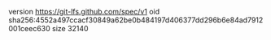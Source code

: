 version https://git-lfs.github.com/spec/v1
oid sha256:4552a497ccacf30849a62be0b484197d406377dd296b6e84ad7912001ceec630
size 32140
